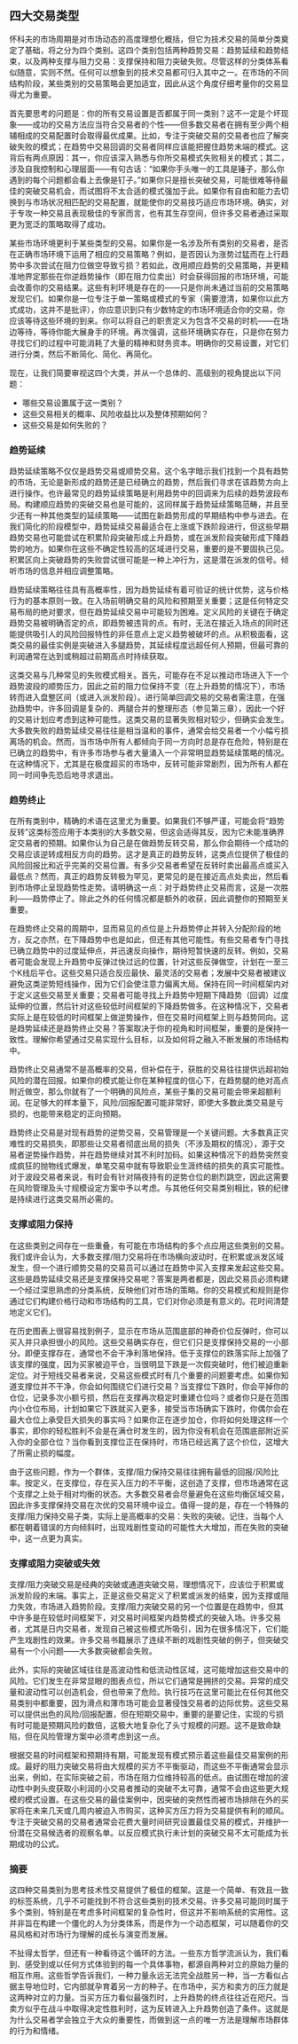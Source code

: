 ## 四大交易类型

怀科夫的市场周期是对市场动态的高度理想化概括，但它为技术交易的简单分类奠定了基础，将之分为四个类别。这四个类别包括两种趋势交易：趋势延续和趋势结束，以及两种支撑与阻力交易：支撑保持和阻力突破失败。尽管这样的分类体系看似随意，实则不然。任何可以想象到的技术交易都可归入其中之一。在市场的不同结构阶段，某些类别的交易策略会更加适宜，因此从这个角度仔细考量你的交易显得尤为重要。

首先要思考的问题是：你的所有交易设置是否都属于同一类别？这不一定是个坏现象——成功的交易方法应当符合交易者的个性——但多数交易者在拥有至少两个相辅相成的交易配置时会取得最优成果。比如，专注于突破交易的交易者也应了解突破失败的模式；在趋势中交易回调的交易者同样应该能把握住趋势末端的模式。这背后有两点原因：其一，你应该深入熟悉与你所交易模式失败相关的模式；其二，涉及自我控制和心理层面——有句古话：“如果你手头唯一的工具是锤子，那么你遇到的每个问题都会看上去像是钉子。”如果你只是擅长突破交易，可能很难等待最佳的突破交易机会，而试图将不太合适的模式强加于此。如果你有自由和能力去切换到与市场状况相匹配的交易配置，就能使你的交易技巧适应市场环境。确实，对于专攻一种交易且表现极佳的专家而言，也有其生存空间，但许多交易者通过采取更为宽泛的策略取得了成功。

某些市场环境更利于某些类型的交易。如果你是一名涉及所有类别的交易者，是否在正确市场环境下运用了相应的交易策略？例如，是否因认为涨势过猛而在上行趋势中多次尝试在阻力位做空导致亏损？若如此，改用顺应趋势的交易策略，并更精准地界定那些在你逆趋势操作（即在阻力位卖出）时会获得回报的市场环境，可能会改善你的交易结果。这些有利环境是存在的——只是你尚未通过当前的交易策略发现它们。如果你是一位专注于单一策略或模式的专家（需要澄清，如果你以此方式成功，这并不是批评），你应意识到只有少数特定的市场环境适合你的交易，你应该等待这些环境的到来。你可以将自己的职责定义为包含不交易的时机——在场边等待，等待你能大展身手的环境。再次强调，这些环境确实存在，只是你在努力寻找它们的过程中可能消耗了大量的精神和财务资本。明确你的交易设置，对它们进行分类，然后不断简化、简化、再简化。

现在，让我们简要审视这四个大类，并从一个总体的、高级别的视角提出以下问题：

- 哪些交易设置属于这一类别？
- 这些交易相关的概率、风险收益比以及整体预期如何？
- 这些交易是如何失败的？


### 趋势延续

趋势延续策略不仅仅是趋势交易或顺势交易。这个名字暗示我们找到一个具有趋势的市场，无论是新形成的趋势还是已经确立的趋势，然后我们寻求在该趋势方向上进行操作。也许最常见的趋势延续策略是利用趋势中的回调来为后续的趋势波段布局。构建顺应趋势的突破交易也是可能的，这同样属于趋势延续策略范畴，并且至少还有一种其他类型的延续策略——试图在新趋势形成的早期结构中参与进去。在我们简化的阶段模型中，趋势延续交易最适合在上涨或下跌阶段进行，但这些早期趋势交易也可能尝试在积累阶段突破形成上升趋势，或在派发阶段突破形成下降趋势的地方。如果你在这些不确定性较高的区域进行交易，重要的是不要固执己见。积累区向上突破趋势的失败尝试很可能是一种上冲行为，这是潜在派发的信号。倾听市场的信息并相应调整策略。

趋势延续策略往往具有高概率性，因为趋势延续有着可验证的统计优势，这与价格行为的基本原则一致。在入场前明确交易的风险和预期至关重要；这是任何特定交易布局的绝对要求，但在趋势延续交易中可能较为困难。定义风险的关键在于确定趋势交易被明确否定的点，即趋势被违背的点。有时，无法在接近入场点的同时还能提供吸引人的风险回报特性的非任意点上定义趋势被破坏的点。从积极面看，这类交易的最佳实例是突破进入多腿趋势，其延续程度远超任何人预期，但最可靠的利润通常在达到或稍超过前期高点时持续获取。

这类交易与几种常见的失败模式相关。首先，可能存在不足以推动市场进入下一个趋势波段的顺势压力，因此之前的阻力位保持不变（在上升趋势的情况下），市场转而进入盘整区间（或进入派发阶段）。进行简单回调交易的交易者需注意，在强劲趋势中，许多回调是复杂的、两腿合并的整理形态（参见第三章），因此一个好的交易计划应考虑到这种可能性。这类交易的显著失败相对较少，但确实会发生。大多数失败的趋势延续交易往往是相当温和的事件，通常会给交易者一个小幅亏损离场的机会。然而，当市场中所有人都倾向于同一方向时总是存在危险，特别是在已确立的趋势中，有许多市场参与者大量涌入一个非常明显趋势延续策略的情况。在这种情况下，尤其是在极度超买的市场中，反转可能非常剧烈，因为所有人都在同一时间争先恐后地寻求退出。

### 趋势终止

在所有类别中，精确的术语在这里尤为重要。如果我们不够严谨，可能会将“趋势反转”这类标签应用于本类别的大多数交易，但这会适得其反，因为它未能准确界定交易者的预期。如果你认为自己是在做趋势反转交易，那么你会期待一个成功的交易应该逆转成相反方向的趋势。这才是真正的趋势反转，这类点位提供了极佳的风险回报比和近乎完美的交易位置。有多少交易者希望在反转时卖出最高点或买入最低点？然而，真正的趋势反转极为罕见，更常见的是在接近高点处卖出，然后看到市场停止呈现趋势性走势。请明确这一点：对于趋势终止交易而言，这是一次胜利——趋势停止了。除此之外的任何情况都是额外的收获，因此调整你的预期至关重要。

在趋势终止交易的周期中，显而易见的点位是上升趋势停止并转入分配阶段的地方，反之亦然，在下降趋势中也是如此，但还有其他可能性。有些交易者专门寻找已确立趋势中的过度延伸点，并迅速反向操作，期待短暂快速的反转。例如，交易者可能会发现上升趋势中反弹过快过远的位置，针对这些反弹做空，计划在一至三个K线后平仓。这些交易只适合反应最快、最灵活的交易者；发展中交易者被建议避免这类逆势短线操作，因为它们会使注意力偏离大局。保持在同一时间框架内对于定义这些交易至关重要；交易者可能寻找上升趋势中短期下降趋势（回调）过度延伸的位置，然后针对这些较低时间框架的下降趋势做多。在这种情况下，交易者实际上是在较低的时间框架上做逆势操作，但在交易时间框架上则与趋势同向。这是趋势延续还是趋势终止交易？答案取决于你的视角和时间框架，重要的是保持一致性。理解你希望通过交易实现什么目标，以及如何将之融入不断发展的市场结构中。

趋势终止交易通常不是高概率的交易，但补偿在于，获胜的交易往往提供远超初始风险的潜在回报。如果你的模式能让你在某种程度的信心下，在趋势腿的绝对高点附近做空，那么你就有了一个明确的风险点，某些子集的交易可能会带来超额利润。在足够大的样本量下，风险/回报配置可能非常好，即使大多数此类交易是亏损的，也能带来稳定的正向预期。

趋势终止交易是对现有趋势的逆势交易，交易管理是一个关键问题。大多数真正灾难性的交易损失，即那些让交易者彻底出局的损失（不涉及期权的情况），源于交易者逆势操作趋势，并在趋势继续对其不利时加码。如果这种情况下的趋势突然变成疯狂的抛物线式爆发，单笔交易中就有导致职业生涯终结的损失的真实可能性。对于波段交易者来说，有时会有针对隔夜持有的逆势仓位的剧烈跳空，因此这需要在风险管理及头寸规模设定方案中予以考虑。与其他任何交易类别相比，铁的纪律是持续进行这类交易所必需的。

### 支撑或阻力保持

在这些类别之间存在一些重叠，有可能在市场结构的多个点应用这些类别的交易。我们或许会认为，大多数支撑/阻力交易将在市场横向波动时，在积累或派发区域发生，但一个进行顺势交易的交易员可以通过在趋势中买入支撑来发起这些交易。这些是趋势延续交易还是支撑保持交易呢？答案是两者都是，因此交易员必须构建一个经过深思熟虑的分类系统，反映他们对市场的策略。你的交易模式和规则是你通过它们构建价格行动和市场结构的工具，它们对你必须是有意义的。花时间清楚地定义它们。

在历史图表上很容易找到例子，显示在市场从范围底部的神奇价位反弹时，你可以买入并只承担很小的风险。这些交易确实存在，但它们只是支撑保持交易的一小部分。即便支撑存在，通常也不会干净利落地保持。低于支撑位的跌落实际上加强了该支撑的强度，因为买家被迫平仓，当很明显下跌是一次假突破时，他们被迫重新定位。对于短线交易者来说，交易这些模式时有几个重要的问题要考虑。如果你知道支撑位并不干净，你会如何围绕它们进行交易？当支撑位下跌时，你会平掉你的仓位，记录多次小额亏损，然后在支撑再次稳定时重建仓位吗？或者你只是在范围内小仓位布局，计划如果它下跌就买入更多，接受当市场确实下跌时，你偶尔会在最大仓位上承受巨大损失的事实吗？如果你正在逐步加仓，你将如何处理这样一个事实，即你的轻松胜利不会是在满仓时发生的，因为你没有机会在范围底部附近买入你的全部仓位？当你看到支撑位正在保持时，市场已经远离了这个价位，这增大了所需止损的幅度。

由于这些问题，作为一个群体，支撑/阻力保持交易往往拥有最低的回报/风险比率。按定义，在支撑位，存在买入压力的不平衡，这创造了支撑，但市场通常在这个支撑之上处于相对均衡的状态。大多数交易者会尽量避免在这些均衡区域交易，因此许多支撑保持交易在次优的交易环境中设立。值得一提的是，存在一个特殊的支撑/阻力保持交易子类，实际上是高概率的交易：失败的突破。记住，当每个人都在朝着错误的方向倾斜时，出现戏剧性变动的可能性大大增加，而在失败的突破中，这一点更为真实。

### 支撑或阻力突破或失效

支撑/阻力突破交易是经典的突破或通道突破交易，理想情况下，应该位于积累或派发阶段的末端。事实上，正是这些交易定义了积累或派发的结束，因为支撑或阻力失效，市场进入趋势阶段。支撑/阻力突破交易的另一个位置是在趋势中，但其中许多是在较低时间框架下，对交易时间框架内趋势模式的突破入场。许多交易者，尤其是日内交易者，发现自己被这些模式所吸引，因为在很多情况下，它们能产生戏剧性的效果。许多交易书籍展示了连续不断的戏剧性突破的例子，但突破交易有一个小问题——大多数突破都会失败。

此外，实际的突破区域往往是高波动性和低流动性区域，这可能增加这些交易中的风险。它们发生在非常显眼的图表点位，所以它们通常是拥挤的交易。异常的成交量和波动性可以创造机会，但也带来了危险。执行技巧在这里可能比在任何其他交易类别中都重要，因为滑点和薄市场可能会显著侵蚀交易者的边际优势。这些交易可以提供出色的风险/回报配置，但在短期交易中，重要的是要记住，实现的亏损有时可能是预期风险的数倍，这极大地复杂化了头寸规模的问题。这不是致命缺陷，但在风险管理方案中必须考虑到这一点。

根据交易的时间框架和预期持有期，可能发现有模式预示着这些最佳交易案例的形成。最好的阻力突破交易将由大规模的买方不平衡驱动，而这些不平衡通常会显示出来，例如，在实际突破之前，市场在阻力位维持较高的低点。由试图在增加的波动性中剥头皮获取小利润的小交易者推动的突破不太可靠，通常不会由这些更大规模的模式设置。在这些交易的最佳案例中，因突破的突然性而被市场排除在外的买家将在未来几天或几周内被迫入市购买，这种买方压力将为交易提供有利的顺风。专注于突破交易的交易者通常会花费大量时间研究设置最佳交易的模式，并维护一份潜在交易候选者的观察名单。以反应模式执行未计划的突破交易不太可能成为长期成功的公式。

### 摘要

这四种交易类别为思考技术性交易提供了极佳的框架。这是一个简单、有效且一致的标签系统，几乎不可能找到不符合这些类别的技术交易。许多交易可能同时属于多个类别，特别是在考虑多时间框架的复杂性时，但这并不影响系统的实用性。这并非旨在构建一个僵化的人为分类体系，而是作为一个动态框架，可以随着你的交易风格和对市场行为理解的成长与演变而发展。

不扯得太哲学，但还有一种看待这个循环的方法。一些东方哲学流派认为，我们看到、感受到或以任何方式体验到的每一个具体事物，都源自两种对立的原始力量的相互作用。这些哲学告诉我们，一种力量永远无法完全战胜另一种，当一方看似占据主导地位时，它内部就孕育着另一方的种子。在市场中，买方和卖方的压力就是这两种对立的力量。当买方压力看似最强烈时，上升趋势的终点往往近在咫尺。当卖方似乎在战斗中取得决定性胜利时，这为反转进入上升趋势创造了条件。这就是为什么交易者学会独立于大众的重要性，而做到这一点的唯一方法是理解市场群体的行为和情绪。

